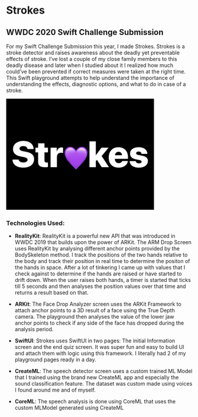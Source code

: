 # Strokes
## WWDC 2020 Swift Challenge Submission

For my Swift Challenge Submission this year, I made Strokes. Strokes is a stroke detector and raises awareness about the deadly yet preventable effects of stroke. I’ve lost a couple of my close family members to this deadly disease and later when I studied about it I realized how much could’ve been prevented if correct measures were taken at the right time. This Swift playground attempts to help understand the importance of understanding the effects, diagnostic options, and what to do in case of a stroke.

![Image description](https://github.com/SwapnanilDhol/Strokes/blob/master/image.png?raw=true)

### Technologies Used:

- **RealityKit**: RealityKit is a powerful new API that was introduced in WWDC 2019 that builds upon the power of ARKit. The ARM Drop Screen uses RealityKit by analysing different anchor points provided by the BodySkeleton method. I track the positions of the two hands relative to the body and track their position in real time to determine the positon of the hands in space. After a lot of tinkering I came up with values that I check against to determine if the hands are raised or have started to drift down. When the user raises both hands, a timer is started that ticks till 5 seconds and then analyses the position values over that time and returns a result based on that. 

- **ARKit**: The Face Drop Analyzer screen uses the ARKit Framework to attach anchor points to a 3D result of a face using the True Depth camera. The playground then analyses the value of the lower jaw anchor points to check if any side of the face has dropped during the analysis period. 

- **SwiftUI**: Strokes uses SwiftUI in two pages: The initial Information screen and the end quiz screen. It was super fun and easy to build UI and attach them with logic using this framework. I literally had 2 of my playground pages ready in a day.
- **CreateML**: The speech detector screen uses a custom trained ML Model that I trained using the brand new CreateML app and especially the sound classification feature. The dataset was custom made using voices I found around me and of myself.
- **CoreML**:  The speech analysis is done using CoreML that uses the custom MLModel generated using CreateML
